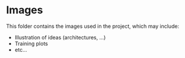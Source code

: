 # Images

This folder contains the images used in the project, which may include:
- Illustration of ideas (architectures, ...)
- Training plots
- etc...